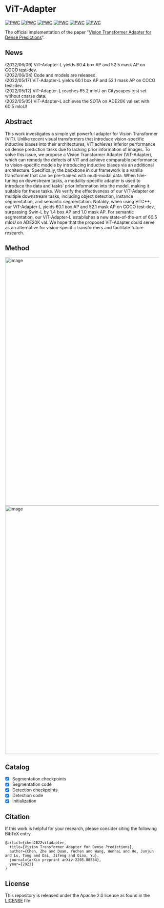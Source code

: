 # ViT-Adapter

[![PWC](https://img.shields.io/endpoint.svg?url=https://paperswithcode.com/badge/vision-transformer-adapter-for-dense/semantic-segmentation-on-ade20k)](https://paperswithcode.com/sota/semantic-segmentation-on-ade20k?p=vision-transformer-adapter-for-dense)
[![PWC](https://img.shields.io/endpoint.svg?url=https://paperswithcode.com/badge/vision-transformer-adapter-for-dense/semantic-segmentation-on-cityscapes)](https://paperswithcode.com/sota/semantic-segmentation-on-cityscapes?p=vision-transformer-adapter-for-dense)
[![PWC](https://img.shields.io/endpoint.svg?url=https://paperswithcode.com/badge/vision-transformer-adapter-for-dense/semantic-segmentation-on-coco-stuff-test)](https://paperswithcode.com/sota/semantic-segmentation-on-coco-stuff-test?p=vision-transformer-adapter-for-dense)
[![PWC](https://img.shields.io/endpoint.svg?url=https://paperswithcode.com/badge/vision-transformer-adapter-for-dense/semantic-segmentation-on-pascal-context)](https://paperswithcode.com/sota/semantic-segmentation-on-pascal-context?p=vision-transformer-adapter-for-dense)
[![PWC](https://img.shields.io/endpoint.svg?url=https://paperswithcode.com/badge/vision-transformer-adapter-for-dense/object-detection-on-coco)](https://paperswithcode.com/sota/object-detection-on-coco?p=vision-transformer-adapter-for-dense)
[![PWC](https://img.shields.io/endpoint.svg?url=https://paperswithcode.com/badge/vision-transformer-adapter-for-dense/instance-segmentation-on-coco)](https://paperswithcode.com/sota/instance-segmentation-on-coco?p=vision-transformer-adapter-for-dense)

The official implementation of the paper "[Vision Transformer Adapter for Dense Predictions](https://arxiv.org/abs/2205.08534)".

## News
(2022/06/09) ViT-Adapter-L yields 60.4 box AP and 52.5 mask AP on COCO test-dev.\
(2022/06/04) Code and models are released.\
(2022/05/17) ViT-Adapter-L yields 60.1 box AP and 52.1 mask AP on COCO test-dev. \
(2022/05/12) ViT-Adapter-L reaches 85.2 mIoU on Cityscapes test set without coarse data.\
(2022/05/05) ViT-Adapter-L achieves the SOTA on ADE20K val set with 60.5 mIoU!

## Abstract

This work investigates a simple yet powerful adapter for Vision Transformer (ViT). Unlike recent visual transformers that introduce vision-specific inductive biases into their architectures, ViT achieves inferior performance on dense prediction tasks due to lacking prior information of images. To solve this issue, we propose a Vision Transformer Adapter (ViT-Adapter), which can remedy the defects of ViT and achieve comparable performance to vision-specific models by introducing inductive biases via an additional architecture. Specifically, the backbone in our framework is a vanilla transformer that can be pre-trained with multi-modal data. When fine-tuning on downstream tasks, a modality-specific adapter is used to introduce the data and tasks' prior information into the model, making it suitable for these tasks. We verify the effectiveness of our ViT-Adapter on multiple downstream tasks, including object detection, instance segmentation, and semantic segmentation. Notably, when using HTC++, our ViT-Adapter-L yields 60.1 box AP and 52.1 mask AP on COCO test-dev, surpassing Swin-L by 1.4 box AP and 1.0 mask AP. For semantic segmentation, our ViT-Adapter-L establishes a new state-of-the-art of 60.5 mIoU on ADE20K val. We hope that the proposed ViT-Adapter could serve as an alternative for vision-specific transformers and facilitate future research.

## Method

<img width="810" alt="image" src="https://user-images.githubusercontent.com/23737120/168661265-494ecb50-353f-471c-a1d1-c3f98bd82b74.png">

<img width="810" alt="image" src="https://user-images.githubusercontent.com/23737120/168972788-60e08b3b-5f4a-43d6-b731-3ea52878534f.png">

## Catalog

- [x] Segmentation checkpoints
- [x] Segmentation code
- [x] Detection checkpoints
- [x] Detection code
- [x] Initialization

## Citation

If this work is helpful for your research, please consider citing the following BibTeX entry.

```
@article{chen2022vitadapter,
  title={Vision Transformer Adapter for Dense Predictions},
  author={Chen, Zhe and Duan, Yuchen and Wang, Wenhai and He, Junjun and Lu, Tong and Dai, Jifeng and Qiao, Yu},
  journal={arXiv preprint arXiv:2205.08534},
  year={2022}
}
```

## License

This repository is released under the Apache 2.0 license as found in the [LICENSE](LICENSE.md) file.
